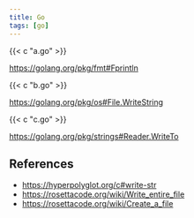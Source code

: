 ```yaml
---
title: Go
tags: [go]
---
```


{{< c "a.go" >}}

<https://golang.org/pkg/fmt#Fprintln>

{{< c "b.go" >}}

<https://golang.org/pkg/os#File.WriteString>

{{< c "c.go" >}}

<https://golang.org/pkg/strings#Reader.WriteTo>

## References

- <https://hyperpolyglot.org/c#write-str>
- <https://rosettacode.org/wiki/Write_entire_file>
- <https://rosettacode.org/wiki/Create_a_file>
